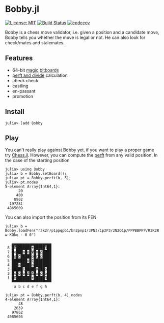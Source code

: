 # Bobby.jl

[![License: MIT](https://img.shields.io/badge/License-MIT-yellow.svg)](https://opensource.org/licenses/MIT)
[![Build Status](https://travis-ci.org/alemelis/Bobby.jl.svg?branch=master)](https://travis-ci.org/alemelis/Bobby.jl)
[![codecov](https://codecov.io/gh/alemelis/Bobby.jl/branch/master/graph/badge.svg)](https://codecov.io/gh/alemelis/Bobby.jl)

Bobby is a chess move validator, i.e. given a position and a candidate move, Bobby tells you whether the move is legal or not. He can also look for check/mates and stalemates.

## Features
- 64-bit [magic](https://www.chessprogramming.org/Magic_Bitboards) [bitboards](https://www.chessprogramming.org/Bitboards)
- [perft and divide](http://www.rocechess.ch/perft.html) calculation
- check check
- castling
- en-passant
- promotion

## Install

```
julia> ]add Bobby
```

## Play

You can't really play against Bobby yet, if you want to play a proper game try [Chess.jl](https://github.com/abahm/Chess.jl). However, you can compute the [perft](https://www.chessprogramming.org/Perft_Results) from any valid position. In the case of the starting position

```
julia> using Bobby
julia> b = Bobby.setBoard();
julia> pt = Bobby.perft(b, 5);
julia> pt.nodes
5-element Array{Int64,1}:
      20
     400
    8902
  197281
 4865609
```

You can also import the position from its FEN

```
julia> b = Bobby.loadFen("r3k2r/p1ppqpb1/bn2pnp1/3PN3/1p2P3/2N2Q1p/PPPBBPPP/R3K2R w KQkq - 0 0")

   ▄▄▄▄▄▄▄▄▄▄▄▄▄▄▄▄▄▄
 8 █Π███████+█████Π██
 7 █o███o█o█Ψ█o█Δ████
 6 █Δ█ζ█████o█ζ█o████
 5 ███████o█ζ████████
 4 ███o█████o████████
 3 █████ζ█████Ψ███o██
 2 █o█o█o█Δ█Δ█o█o█o██
 1 █Π███████+█████Π██
   ▀▀▀▀▀▀▀▀▀▀▀▀▀▀▀▀▀▀
    a b c d e f g h

julia> pt = Bobby.perft(b, 4).nodes
4-element Array{Int64,1}:
      48
    2039
   97862
 4085603
```
